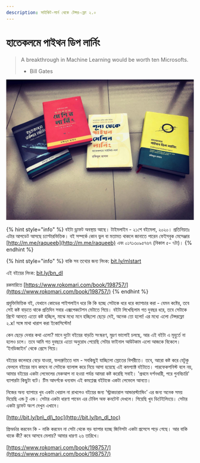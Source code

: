 ```yaml
---
description: সাইকিট-লার্ন থেকে টেন্সর-ফ্লো ২.০
---
```


# হাতেকলমে পাইথন ডিপ লার্নিং

> A breakthrough in Machine Learning would be worth ten Microsofts.
>
> - Bill Gates

![&#x9B8;&#x9AC;&#x99A;&#x9C7;&#x9DF;&#x9C7; &#x9A1;&#x9BE;&#x9A8;&#x9C7;&#x9B0; &#x9AC;&#x987;&#x99F;&#x9BE; ](.gitbook/assets/88160143_10157351849683772_4178265093173149696_o.jpg)

{% hint style="info" %}
বইটা ড্রাফট অবস্থায় আছে। টাইমলাইন - ২১শে বইমেলা, ২০২০। প্রতিনিয়তঃ এটার আপডেট আসছে চ্যাপ্টারভিত্তিক। বই সম্পর্কে কোন ভুল বা মতামত থাকলে জানাতে পারেন ফেইসবুক মেসেঞ্জার [http://m.me/raqueeb](http://m.me/raqueeb) এবং ০১৭১৩০৯৫৭৬৭ \(বিকাল ৫- ৭টা\)। 
{% endhint %}

{% hint style="info" %}
বাকি সব তথ্যের জন্য লিংক: [bit.ly/mlstart](http://bit.ly/mlstart)

এই বইয়ের লিংক: [bit.ly/bn\_dl](http://bit.ly/bn_dl)

রকমারিতে [https://www.rokomari.com/book/198757/](https://www.rokomari.com/book/198757/)
{% endhint %}

প্রযুক্তিভিত্তিক বই, যেখানে কোডের পাইপলাইন ধরে কি কি হচ্ছে সেটাকে ধরে ধরে ক্যাপচার করা - যেমন কষ্টের, তবে সেই কষ্ট বাড়তে থাকে প্রতিদিন সবার এক্সপেকটেশন মেটাতে গিয়ে। বইটা লিখেছিলাম গত দুবছর ধরে, তবে সেটাকে প্রিন্টে আনতে এতো কষ্ট হচ্ছিল, মাঝে মধ্যে মনে হচ্ছিলো ছেড়ে দেই, অনেক তো হলো! এর মধ্যে এলো টেন্সরফ্লো ২.x! সঙ্গে মাথা খারাপ করা ইকোসিস্টেম!

কেন ছেড়ে দেবার কথা এলো? মানে দুটো বইয়ের বাড়তি সংস্করণ, মুদ্রণ ভালোই চলছে, আর এই বইটা এ মূহুর্তে না হলেও চলে। তবে আমি গত দুবছরে এতো অনুরোধ পেয়েছি সেটার ফাইনাল আউটকাম এলো আজকে বিকেলে। ‘ইনডিজাইন’ থেকে প্রেসে গিয়ে।

বইয়ের কলেবরে বেড়ে যাওয়া, ফলশ্রুতিতে দাম - সবকিছুই যাচ্ছিলো স্রোতের বিপরীতে। তবে, আরো কষ্ট করে যেটুকু ফেললে বইয়ের মান কমবে না সেটাকে ব্যালান্স করে নিয়ে আসা হয়েছে এই কমপ্যাক্ট বইটাতে। পারফেকশনিস্ট বলে নয়, আমার বইয়ের একটা লেভেলের মেকআপ না হওয়া পর্যন্ত আমরা কষ্ট করেছি সবাই। 'প্রথমে দর্শনধারী, পরে গুনবিচারি' ব্যাপারটা কিছুটা বটে। টিম আদর্শকে ধন্যবাদ এই কমপ্লেক্স বইটাকে একটা লেভেলে আনতে।

নিজের অন্য ব্যাপারে খুব একটা খেয়াল না রাখলেও বইয়ের জন্য ‘স্ট্রাকচারাল আন্ডারস্ট্যান্ডিং’ এর জন্য অনেক সময় দিয়েছি এন্ড টু এন্ড। সেটার একটা ধারণা পাবেন এর টেবিল অফ কনটেন্ট দেখলে। গিয়েছি খুব ডিটেইলিংয়ে। সেটার একটা ড্রাফট অংশ দেখুন এখানে।

[http://bit.ly/bn\_dl\_toc](http://bit.ly/bn_dl_toc)

প্রিঅর্ডার করবেন কি - নাকি করবেন না সেটা থেকে বড় ব্যাপার হচ্ছে জিনিসটা একটা প্রসেসে পড়ে গেছে। আর বাকি থাকে কী? কবে আসবে মেলায়? আমার ধারণা ২৬ তারিখে।

[https://www.rokomari.com/book/198757/](https://www.rokomari.com/book/198757/)



